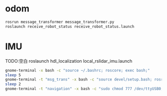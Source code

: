 # odom
```bash
rosrun message_transformer message_transformer.py
roslaunch receive_robot_status receive_robot_status.launch
```
# IMU
TODO:空白
roslaunch hdl_localization local_rslidar_imu.launch

```bash
gnome-terminal -x bash -c "source ~/.bashrc; roscore; exec bash;"
sleep 5
gnome-terminal -t "msg_trans" -x bash -c "source devel/setup.bash; rosrun message_transformer message_transformer.py; exec bash;"
sleep 2
gnome-terminal -t "navigation" -x bash -c "sudo chmod 777 /dev/ttyUSB0; source devel/setup.bash; roslaunch navigation.launch; exec bash;"
```
